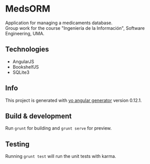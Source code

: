 # MedsORM

Application for managing a medicaments database.  
Group work for the course "Ingeniería de la Información", Software Engineering, UMA.

## Technologies

- AngularJS
- BookshelfJS
- SQLite3

## Info

This project is generated with [yo angular generator](https://github.com/yeoman/generator-angular)
version 0.12.1.

## Build & development

Run `grunt` for building and `grunt serve` for preview.

## Testing

Running `grunt test` will run the unit tests with karma.
